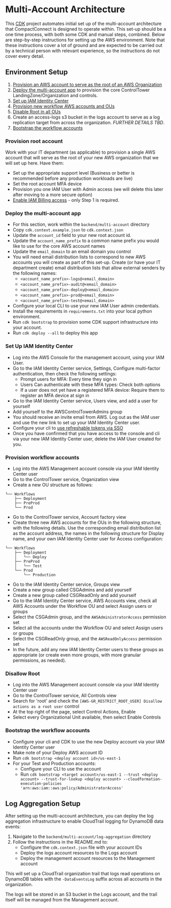 # Multi-Account Architecture

This [CDK](https://aws.amazon.com/cdk/) project automates initial set up of the multi-account architecture that
CompactConnect is designed to operate within. This set-up should be a one time process, with both some CDK and manual
steps, combined. Below are step-by-step instructions for setting up the AWS environment. Note that these instructions
cover a lot of ground and are expected to be carried out by a technical person with relevant experience, so the
instructions do not cover every detail.


## Environment Setup
1) [Provision an AWS account to serve as the root of an AWS Organization](#provision-root-account)
2) [Deploy the multi-account app](#deploy-the-multi-account-app) to provision the core ControlTower
   LandingZone/Organization and controls.
3) [Set up IAM Identity Center](#set-up-iam-identity-center)
4) [Provision new workflow AWS accounts and OUs](#provision-workflow-accounts)
5) [Disable Root in all OUs](#disallow-root)
6) Create an access-logs s3 bucket in the logs account to serve as a log replication target from across the
   organization. _FURTHER DETAILS TBD_.
7) [Bootstrap the workflow accounts](#bootstrap-the-workflow-accounts)

### Provision root account
Work with your IT department (as applicable) to provision a single AWS account that will serve as the root of your
new AWS organization that we will set up here. Have them:
- Set up the appropriate support level (Business or better is recommended before any production workloads are live)
- Set the root account MFA device
- Provision you one IAM User with Admin access (we will delete this later after moving to a more secure option)
- [Enable IAM Billing access](https://docs.aws.amazon.com/IAM/latest/UserGuide/tutorial_billing.html#tutorial-billing-activate) - only Step 1 is required.

### Deploy the multi-account app
- For this section, work within the `backend/multi-account` directory
- Copy `cdk.context.example.json` to `cdk.context.json`
- Update the `account_id` field to your new root account id.
- Update the `account_name_prefix` to a common name prefix you would like to use for the core AWS account names
- Update the `email_domain` to an email domain you control
- You will need email distribution lists to correspond to new AWS accounts you will create as part of this set-up.
  Create (or have your IT department create) email distribution lists that allow external senders by the following
  names:
  - `<account_name_prefix>-logs@<email_domain>`
  - `<account_name_prefix>-audit@<email_domain>`
  - `<account_name_prefix>-deploy@<email_domain>`
  - `<account_name_prefix>-prod@<email_domain>`
  - `<account_name_prefix>-test@<email_domain>`
- Configure your local CLI to use your new IAM User admin credentials.
- Install the requirements in `requirements.txt` into your local python environment.
- Run `cdk bootstrap` to provision some CDK support infrastructure into your account.
- Run `cdk deploy --all` to deploy this app

### Set Up IAM Identity Center
- Log into the AWS Console for the management account, using your IAM User.
- Go to the IAM Identity Center service, Settings, Configure multi-factor authentication, then check the following
  settings:
  - Prompt users for MFA: Every time they sign in
  - Users Can authenticate with these MFA types: Check both options
  - If a user does not yet have a registered MFA device: Require them to register an MFA device at sign in
- Go to the IAM Identity Center service, Users view, and add a user for yourself
- Add yourself to the AWSControlTowerAdmins group
- You should receive an invite email from AWS. Log out as the IAM user and use the new link to set up your IAM Identity
  Center user.
- Configure your cli to
  [use refreshable tokens via SSO](https://docs.aws.amazon.com/cli/latest/userguide/cli-configure-sso.html)
- Once you have confirmed that you have access to the console and cli via your new IAM Identity Center user, delete the
  IAM User created for you.

### Provision workflow accounts
- Log into the AWS Management account console via your IAM Identity Center user
- Go to the ControlTower service, Organization view
- Create a new OU structure as follows:
```text
└── Workflows
    ├── Deployment
    ├── PreProd
    └── Prod
```
- Go to the ControlTower service, Account factory view
- Create three new AWS accounts for the OUs in the following structure, with the following details. Use the
  corresponding email distribution list as the account address, the names in the following structure for Display name,
  and your own IAM Identity Center user for Access configuration:
```text
└── Workflows
    ├── Deployment
    │   └── Deploy
    ├── PreProd
    │   └── Test
    └── Prod
        └── Production
```
- Go to the IAM Identity Center service, Groups view
- Create a new group called CSGAdmins and add yourself
- Create a new group called CSGReadOnly and add yourself
- Go to the IAM Identity Center service, AWS Accounts view, check all AWS Accounts under the Workflow OU and select
  Assign users or groups
- Select the CSGAdmin group, and the `AWSAdministratorAccess` permission set
- Select all the accounts under the Workflow OU and select Assign users or groups
- Select the CSGReadOnly group, and the `AWSReadOnlyAccess` permission set
- In the future, add any new IAM Identity Center users to these groups as appropriate (or create even more groups, with
  more granular permissions, as needed).

### Disallow Root
- Log into the AWS Management account console via your IAM Identity Center user
- Go to the ControlTower service, All Controls view
- Search for 'root' and check the `[AWS-GR_RESTRICT_ROOT_USER] Disallow actions as a root user` control
- At the top right of the page, select Control Actions, Enable
- Select every Organizational Unit available, then select Enable Controls

### Bootstrap the workflow accounts
- Configure your cli and CDK to use the new Deploy account via your IAM Identity Center user
- Make note of your Deploy AWS account ID
- Run `cdk bootstrap <deploy account id>/us-east-1`
- For your Test and Production accounts:
  - Configure your CLI to use the account
  - Run `cdk bootstrap <target account>/us-east-1 --trust <deploy account> --trust-for-lookup <deploy account> --cloudformation-execution-policies 'arn:aws:iam::aws:policy/AdministratorAccess'`

## Log Aggregation Setup

After setting up the multi-account architecture, you can deploy the log aggregation infrastructure to enable CloudTrail logging for DynamoDB data events:

1. Navigate to the `backend/multi-account/log-aggregation` directory
2. Follow the instructions in the README.md to:
   - Configure the `cdk.context.json` file with your account IDs
   - Deploy the logs account resources to the Logs account
   - Deploy the management account resources to the Management account

This will set up a CloudTrail organization trail that logs read operations on DynamoDB tables with the `-DataEventsLog` suffix across all accounts in the organization.

The logs will be stored in an S3 bucket in the Logs account, and the trail itself will be managed from the Management account.
